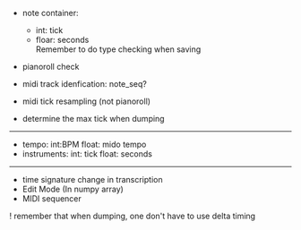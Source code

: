 * note container:
    * int: tick
    * floar: seconds  
    Remember to do type checking when saving

* pianoroll  check
* midi track idenfication:
    note_seq?
* midi tick resampling (not pianoroll)
* determine the max tick when dumping

---

* tempo:
    int:BPM
    float: mido tempo
* instruments:
    int: tick
    float: seconds

---
* time signature change in transcription 
* Edit Mode (In numpy array)
* MIDI sequencer

! remember that when dumping, one don't have to use delta timing
